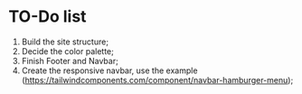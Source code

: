 # TO-Do list

1. Build the site structure;
2. Decide the color palette;
3. Finish Footer and Navbar;
4. Create the responsive navbar, use the example (https://tailwindcomponents.com/component/navbar-hamburger-menu);
